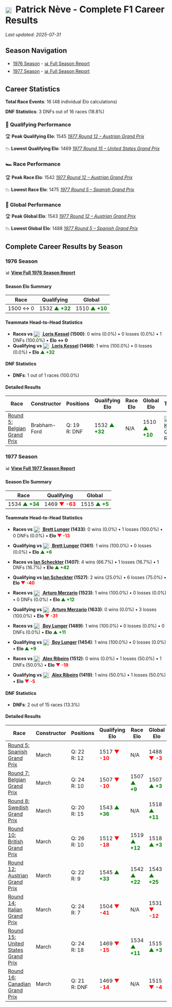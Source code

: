 # <img src="https://upload.wikimedia.org/wikipedia/commons/6/65/Flag_of_Belgium.svg" alt="Belgium" width="20" height="auto" style="vertical-align: middle; margin-right: 5px;" onerror="this.outerHTML='🇧🇪'; this.style.marginRight='5px';"/> Patrick Nève - Complete F1 Career Results

*Last updated: 2025-07-31*

## Season Navigation

- [1976 Season](#1976-season) - [📊 Full Season Report](../seasons/1976-season-report)
- [1977 Season](#1977-season) - [📊 Full Season Report](../seasons/1977-season-report)

## Career Statistics

**Total Race Events**: 16 (48 individual Elo calculations)

**DNF Statistics**: 3 DNFs out of 16 races (18.8%)

### 🏁 Qualifying Performance

🏆 **Peak Qualifying Elo**: 1545
   *[1977 Round 12 – Austrian Grand Prix](../seasons/1977-season-report#round-12-austrian-grand-prix)*

📉 **Lowest Qualifying Elo**: 1469
   *[1977 Round 15 – United States Grand Prix](../seasons/1977-season-report#round-15-united-states-grand-prix)*

### 🏎️ Race Performance

🏆 **Peak Race Elo**: 1542
   *[1977 Round 12 – Austrian Grand Prix](../seasons/1977-season-report#round-12-austrian-grand-prix)*

📉 **Lowest Race Elo**: 1475
   *[1977 Round 5 – Spanish Grand Prix](../seasons/1977-season-report#round-5-spanish-grand-prix)*

### 🌟 Global Performance

🏆 **Peak Global Elo**: 1543
   *[1977 Round 12 – Austrian Grand Prix](../seasons/1977-season-report#round-12-austrian-grand-prix)*

📉 **Lowest Global Elo**: 1488
   *[1977 Round 5 – Spanish Grand Prix](../seasons/1977-season-report#round-5-spanish-grand-prix)*


## Complete Career Results by Season

### 1976 Season

📊 **[View Full 1976 Season Report](../seasons/1976-season-report)**

#### Season Elo Summary

| Race | Qualifying | Global |
|------|------------|--------|
| 1500 ↔ 0 | 1532 **<span style="color: green;">▲ +32</span>** | 1510 **<span style="color: green;">▲ +10</span>** |

#### Teammate Head-to-Head Statistics

- **Races vs [<img src="https://upload.wikimedia.org/wikipedia/commons/f/f3/Flag_of_Switzerland.svg" alt="Switzerland" width="20" height="auto" style="vertical-align: middle; margin-right: 5px;" onerror="this.outerHTML='🇨🇭'; this.style.marginRight='5px';"/> Loris Kessel](loris-kessel) (1500)**: 0 wins (0.0%) • 0 losses (0.0%) • 1 DNFs (100.0%) • **Elo ↔ 0**
- **Qualifying vs [<img src="https://upload.wikimedia.org/wikipedia/commons/f/f3/Flag_of_Switzerland.svg" alt="Switzerland" width="20" height="auto" style="vertical-align: middle; margin-right: 5px;" onerror="this.outerHTML='🇨🇭'; this.style.marginRight='5px';"/> Loris Kessel](loris-kessel) (1468)**: 1 wins (100.0%) • 0 losses (0.0%) • **Elo <span style="color: green;">▲ +32</span>**

#### DNF Statistics

- **DNFs**: 1 out of 1 races (100.0%)

#### Detailed Results

| Race | Constructor | Positions | Qualifying Elo | Race Elo | Global Elo | Teammate |
|------|-------------|-----------|----------------|----------|------------|----------|
| [Round 5: Belgian Grand Prix](../seasons/1976-season-report#round-5-belgian-grand-prix) | Brabham-Ford | Q: 19<br/>R: DNF | 1532 **<span style="color: green;">▲ +32</span>** | N/A | 1510 **<span style="color: green;">▲ +10</span>** | [<img src="https://upload.wikimedia.org/wikipedia/commons/f/f3/Flag_of_Switzerland.svg" alt="Switzerland" width="20" height="auto" style="vertical-align: middle; margin-right: 5px;" onerror="this.outerHTML='🇨🇭'; this.style.marginRight='5px';"/> Loris Kessel](loris-kessel)<br/>Q: 23<br/>R: DNF |

### 1977 Season

📊 **[View Full 1977 Season Report](../seasons/1977-season-report)**

#### Season Elo Summary

| Race | Qualifying | Global |
|------|------------|--------|
| 1534 **<span style="color: green;">▲ +34</span>** | 1469 **<span style="color: red;">▼ -63</span>** | 1515 **<span style="color: green;">▲ +5</span>** |

#### Teammate Head-to-Head Statistics

- **Races vs [<img src="https://upload.wikimedia.org/wikipedia/commons/a/a4/Flag_of_the_United_States.svg" alt="United States" width="20" height="auto" style="vertical-align: middle; margin-right: 5px;" onerror="this.outerHTML='🇺🇸'; this.style.marginRight='5px';"/> Brett Lunger](brett-lunger) (1433)**: 0 wins (0.0%) • 1 losses (100.0%) • 0 DNFs (0.0%) • **Elo <span style="color: red;">▼ -13</span>**
- **Qualifying vs [<img src="https://upload.wikimedia.org/wikipedia/commons/a/a4/Flag_of_the_United_States.svg" alt="United States" width="20" height="auto" style="vertical-align: middle; margin-right: 5px;" onerror="this.outerHTML='🇺🇸'; this.style.marginRight='5px';"/> Brett Lunger](brett-lunger) (1361)**: 1 wins (100.0%) • 0 losses (0.0%) • **Elo <span style="color: green;">▲ +6</span>**

- **Races vs [Ian Scheckter](ian-scheckter) (1407)**: 4 wins (66.7%) • 1 losses (16.7%) • 1 DNFs (16.7%) • **Elo <span style="color: green;">▲ +42</span>**
- **Qualifying vs [Ian Scheckter](ian-scheckter) (1527)**: 2 wins (25.0%) • 6 losses (75.0%) • **Elo <span style="color: red;">▼ -40</span>**

- **Races vs [<img src="https://upload.wikimedia.org/wikipedia/commons/0/03/Flag_of_Italy.svg" alt="Italy" width="20" height="auto" style="vertical-align: middle; margin-right: 5px;" onerror="this.outerHTML='🇮🇹'; this.style.marginRight='5px';"/> Arturo Merzario](arturo-merzario) (1523)**: 1 wins (100.0%) • 0 losses (0.0%) • 0 DNFs (0.0%) • **Elo <span style="color: green;">▲ +12</span>**
- **Qualifying vs [<img src="https://upload.wikimedia.org/wikipedia/commons/0/03/Flag_of_Italy.svg" alt="Italy" width="20" height="auto" style="vertical-align: middle; margin-right: 5px;" onerror="this.outerHTML='🇮🇹'; this.style.marginRight='5px';"/> Arturo Merzario](arturo-merzario) (1633)**: 0 wins (0.0%) • 3 losses (100.0%) • **Elo <span style="color: red;">▼ -31</span>**

- **Races vs [<img src="https://upload.wikimedia.org/wikipedia/commons/2/20/Flag_of_the_Netherlands.svg" alt="Netherlands" width="20" height="auto" style="vertical-align: middle; margin-right: 5px;" onerror="this.outerHTML='🇳🇱'; this.style.marginRight='5px';"/> Boy Lunger](boy-lunger) (1489)**: 1 wins (100.0%) • 0 losses (0.0%) • 0 DNFs (0.0%) • **Elo <span style="color: green;">▲ +11</span>**
- **Qualifying vs [<img src="https://upload.wikimedia.org/wikipedia/commons/2/20/Flag_of_the_Netherlands.svg" alt="Netherlands" width="20" height="auto" style="vertical-align: middle; margin-right: 5px;" onerror="this.outerHTML='🇳🇱'; this.style.marginRight='5px';"/> Boy Lunger](boy-lunger) (1454)**: 1 wins (100.0%) • 0 losses (0.0%) • **Elo <span style="color: green;">▲ +9</span>**

- **Races vs [<img src="https://upload.wikimedia.org/wikipedia/commons/0/05/Flag_of_Brazil.svg" alt="Brazil" width="20" height="auto" style="vertical-align: middle; margin-right: 5px;" onerror="this.outerHTML='🇧🇷'; this.style.marginRight='5px';"/> Alex Ribeiro](alex-ribeiro) (1512)**: 0 wins (0.0%) • 1 losses (50.0%) • 1 DNFs (50.0%) • **Elo <span style="color: red;">▼ -19</span>**
- **Qualifying vs [<img src="https://upload.wikimedia.org/wikipedia/commons/0/05/Flag_of_Brazil.svg" alt="Brazil" width="20" height="auto" style="vertical-align: middle; margin-right: 5px;" onerror="this.outerHTML='🇧🇷'; this.style.marginRight='5px';"/> Alex Ribeiro](alex-ribeiro) (1419)**: 1 wins (50.0%) • 1 losses (50.0%) • **Elo <span style="color: red;">▼ -5</span>**

#### DNF Statistics

- **DNFs**: 2 out of 15 races (13.3%)

#### Detailed Results

| Race | Constructor | Positions | Qualifying Elo | Race Elo | Global Elo | Teammate |
|------|-------------|-----------|----------------|----------|------------|----------|
| [Round 5: Spanish Grand Prix](../seasons/1977-season-report#round-5-spanish-grand-prix) | March | Q: 22<br/>R: 12 | 1517 **<span style="color: red;">▼ -10</span>** | N/A | 1488 **<span style="color: red;">▼ -3</span>** | [<img src="https://upload.wikimedia.org/wikipedia/commons/a/a4/Flag_of_the_United_States.svg" alt="United States" width="20" height="auto" style="vertical-align: middle; margin-right: 5px;" onerror="this.outerHTML='🇺🇸'; this.style.marginRight='5px';"/> Brett Lunger](brett-lunger)<br/>Q: 28<br/>R: 10 |
| [Round 7: Belgian Grand Prix](../seasons/1977-season-report#round-7-belgian-grand-prix) | March | Q: 24<br/>R: 10 | 1507 **<span style="color: red;">▼ -10</span>** | 1507 **<span style="color: green;">▲ +9</span>** | 1507 **<span style="color: green;">▲ +3</span>** | [<img src="https://upload.wikimedia.org/wikipedia/commons/0/03/Flag_of_Italy.svg" alt="Italy" width="20" height="auto" style="vertical-align: middle; margin-right: 5px;" onerror="this.outerHTML='🇮🇹'; this.style.marginRight='5px';"/> Arturo Merzario](arturo-merzario)<br/>Q: 14<br/>R: 14 |
| [Round 8: Swedish Grand Prix](../seasons/1977-season-report#round-8-swedish-grand-prix) | March | Q: 20<br/>R: 15 | 1543 **<span style="color: green;">▲ +36</span>** | N/A | 1518 **<span style="color: green;">▲ +11</span>** | [Ian Scheckter](ian-scheckter)<br/>Q: 21<br/>R: DNF |
| [Round 10: British Grand Prix](../seasons/1977-season-report#round-10-british-grand-prix) | March | Q: 26<br/>R: 10 | 1512 **<span style="color: red;">▼ -18</span>** | 1519 **<span style="color: green;">▲ +12</span>** | 1518 **<span style="color: green;">▲ +3</span>** | [<img src="https://upload.wikimedia.org/wikipedia/commons/0/03/Flag_of_Italy.svg" alt="Italy" width="20" height="auto" style="vertical-align: middle; margin-right: 5px;" onerror="this.outerHTML='🇮🇹'; this.style.marginRight='5px';"/> Arturo Merzario](arturo-merzario)<br/>Q: 17<br/>R: DNF |
| [Round 12: Austrian Grand Prix](../seasons/1977-season-report#round-12-austrian-grand-prix) | March | Q: 22<br/>R: 9 | 1545 **<span style="color: green;">▲ +33</span>** | 1542 **<span style="color: green;">▲ +22</span>** | 1543 **<span style="color: green;">▲ +25</span>** | [Ian Scheckter](ian-scheckter)<br/>Q: 24<br/>R: 25 |
| [Round 14: Italian Grand Prix](../seasons/1977-season-report#round-14-italian-grand-prix) | March | Q: 24<br/>R: 7 | 1504 **<span style="color: red;">▼ -41</span>** | N/A | 1531 **<span style="color: red;">▼ -12</span>** | [Ian Scheckter](ian-scheckter)<br/>Q: 17<br/>R: DNF |
| [Round 15: United States Grand Prix](../seasons/1977-season-report#round-15-united-states-grand-prix) | March | Q: 24<br/>R: 18 | 1469 **<span style="color: red;">▼ -15</span>** | 1534 **<span style="color: green;">▲ +11</span>** | 1515 **<span style="color: green;">▲ +3</span>** | [<img src="https://upload.wikimedia.org/wikipedia/commons/0/05/Flag_of_Brazil.svg" alt="Brazil" width="20" height="auto" style="vertical-align: middle; margin-right: 5px;" onerror="this.outerHTML='🇧🇷'; this.style.marginRight='5px';"/> Alex Ribeiro](alex-ribeiro)<br/>Q: 23<br/>R: 15 |
| [Round 16: Canadian Grand Prix](../seasons/1977-season-report#round-16-canadian-grand-prix) | March | Q: 21<br/>R: DNF | 1469 **<span style="color: red;">▼ -14</span>** | N/A | 1515 **<span style="color: red;">▼ -4</span>** | [<img src="https://upload.wikimedia.org/wikipedia/commons/0/05/Flag_of_Brazil.svg" alt="Brazil" width="20" height="auto" style="vertical-align: middle; margin-right: 5px;" onerror="this.outerHTML='🇧🇷'; this.style.marginRight='5px';"/> Alex Ribeiro](alex-ribeiro)<br/>Q: 23<br/>R: 8 |

